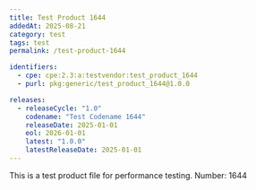 ```yaml
---
title: Test Product 1644
addedAt: 2025-08-21
category: test
tags: test
permalink: /test-product-1644

identifiers:
  - cpe: cpe:2.3:a:testvendor:test_product_1644
  - purl: pkg:generic/test_product_1644@1.0.0

releases:
  - releaseCycle: "1.0"
    codename: "Test Codename 1644"
    releaseDate: 2025-01-01
    eol: 2026-01-01
    latest: "1.0.0"
    latestReleaseDate: 2025-01-01
---
```


This is a test product file for performance testing. Number: 1644
